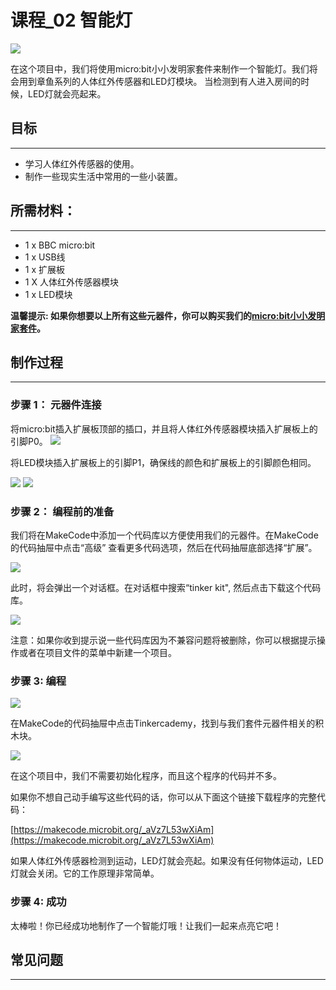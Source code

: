 ﻿# 课程_02 智能灯

![](https://wiki-media-ef.oss-cn-hongkong.aliyuncs.com//images/hEALUQr.jpg)  

在这个项目中，我们将使用micro:bit小小发明家套件来制作一个智能灯。我们将会用到章鱼系列的人体红外传感器和LED灯模块。 当检测到有人进入房间的时候，LED灯就会亮起来。

## 目标
---

- 学习人体红外传感器的使用。
- 制作一些现实生活中常用的一些小装置。


## 所需材料：  
---  

- 1 x BBC micro:bit
- 1 x USB线
- 1 x 扩展板
- 1 X 人体红外传感器模块
- 1 x LED模块

**温馨提示: 如果你想要以上所有这些元器件，你可以购买我们的[micro:bit小小发明家套件](https://item.taobao.com/item.htm?spm=a230r.7195193.1997079397.9.z3IMPf&id=564707672256&abbucket=5)。**


## 制作过程
---

### 步骤 1： 元器件连接

将micro:bit插入扩展板顶部的插口，并且将人体红外传感器模块插入扩展板上的引脚P0。
![](https://wiki-media-ef.oss-cn-hongkong.aliyuncs.com//images/y4rPaD2.jpg)

将LED模块插入扩展板上的引脚P1，确保线的颜色和扩展板上的引脚颜色相同。

![](https://wiki-media-ef.oss-cn-hongkong.aliyuncs.com//images/f2mpSkX.jpg)
![](https://wiki-media-ef.oss-cn-hongkong.aliyuncs.com//images/ZhIpbTH.jpg)


### 步骤 2： 编程前的准备

我们将在MakeCode中添加一个代码库以方便使用我们的元器件。在MakeCode的代码抽屉中点击“高级” 查看更多代码选项，然后在代码抽屉底部选择“扩展”。

![](https://wiki-media-ef.oss-cn-hongkong.aliyuncs.com//images/R5lx5Np.jpg)

此时，将会弹出一个对话框。在对话框中搜索“tinker kit", 然后点击下载这个代码库。 

![](https://wiki-media-ef.oss-cn-hongkong.aliyuncs.com//images/pduH11r.png)

注意：如果你收到提示说一些代码库因为不兼容问题将被删除，你可以根据提示操作或者在项目文件的菜单中新建一个项目。


### 步骤 3: 编程

![](https://wiki-media-ef.oss-cn-hongkong.aliyuncs.com//images/Tinker_Kit_case_02_01.png)

在MakeCode的代码抽屉中点击Tinkercademy，找到与我们套件元器件相关的积木块。

![](https://wiki-media-ef.oss-cn-hongkong.aliyuncs.com//images/Tinker_Kit_case_02_02.png)

在这个项目中，我们不需要初始化程序，而且这个程序的代码并不多。

如果你不想自己动手编写这些代码的话，你可以从下面这个链接下载程序的完整代码：

[https://makecode.microbit.org/_aVz7L53wXiAm](https://makecode.microbit.org/_aVz7L53wXiAm)


如果人体红外传感器检测到运动，LED灯就会亮起。如果没有任何物体运动，LED灯就会关闭。它的工作原理非常简单。


### 步骤 4: 成功

太棒啦！你已经成功地制作了一个智能灯哦！让我们一起来点亮它吧！


## 常见问题
---
